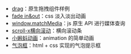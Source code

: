 - [drag](https://long-zhuge.github.io/demo/drag/index.html)：原生拖拽组件样例
- [fade in&out](https://long-zhuge.github.io/demo/fadeTransform/index.html)：css 淡入淡出动画
- [window.matchMedia](https://long-zhuge.github.io/demo/matchMedia/index.html)：js 原生 API 进行媒体查询
- [scroll-x横向滚动](https://long-zhuge.github.io/demo/scroll-x/index.html)：横向滚动条
- [小蝌蚪动画](https://long-zhuge.github.io/demo/tadpole/index.html)：animation 的简单动画
- [气泡框](https://long-zhuge.github.io/demo/popover/index.html)：html + css 实现的气泡提示框